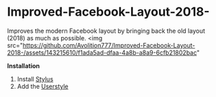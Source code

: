 # Improved-Facebook-Layout-2018-
Improves the modern Facebook layout by bringing back the old layout (2018) as much as possible.
<img src="https://github.com/Avolition777/Improved-Facebook-Layout-2018-/assets/143215610/f1ada5ad-dfaa-4a8b-a8a9-6cfb21802bac"

**Installation**
1. Install [Stylus](https://chrome.google.com/webstore/detail/stylus/clngdbkpkpeebahjckkjfobafhncgmne)
2. Add the [Userstyle](https://userstyles.world/style/11533/improved-facebook-layout-work-in-progress)
